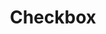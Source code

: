 ---
layout: component.njk
tags: 
    - legacy_components_de
key: checkbox-legacy_de
title: Checkbox
parent: legacy_components_de
image: legacy/overview/checkbox.webp
keywords: 
order: 60
---